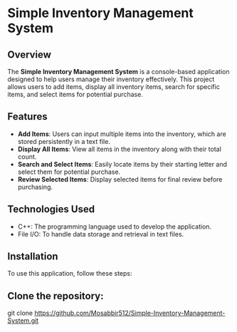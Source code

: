 # Simple Inventory Management System

## Overview
The **Simple Inventory Management System** is a console-based application designed to help users manage their inventory effectively. This project allows users to add items, display all inventory items, search for specific items, and select items for potential purchase.

## Features
- **Add Items**: Users can input multiple items into the inventory, which are stored persistently in a text file.
- **Display All Items**: View all items in the inventory along with their total count.
- **Search and Select Items**: Easily locate items by their starting letter and select them for potential purchase.
- **Review Selected Items**: Display selected items for final review before purchasing.

## Technologies Used
- C++: The programming language used to develop the application.
- File I/O: To handle data storage and retrieval in text files.

## Installation
To use this application, follow these steps:

## Clone the repository:
   git clone https://github.com/Mosabbir512/Simple-Inventory-Management-System.git
